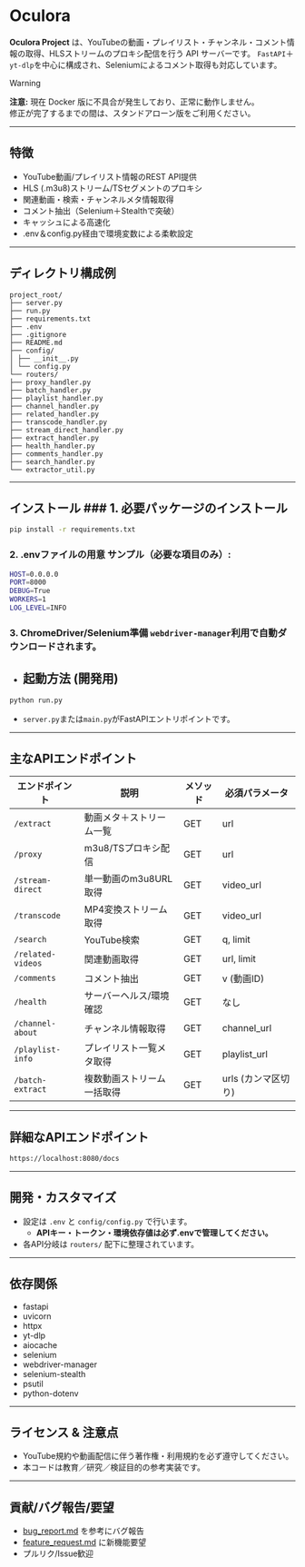 # Oculora
**Oculora Project** は、YouTubeの動画・プレイリスト・チャンネル・コメント情報の取得、HLSストリームのプロキシ配信を行う API サーバーです。 `FastAPI`＋`yt-dlp`を中心に構成され、Seleniumによるコメント取得も対応しています。
> [!WARNING]  
> **注意:** 現在 Docker 版に不具合が発生しており、正常に動作しません。  
> 修正が完了するまでの間は、スタンドアローン版をご利用ください。
---
## 特徴 
- YouTube動画/プレイリスト情報のREST API提供 
- HLS (.m3u8)ストリーム/TSセグメントのプロキシ
- 関連動画・検索・チャンネルメタ情報取得 
- コメント抽出（Selenium＋Stealthで突破） 
- キャッシュによる高速化 
- .env＆config.py経由で環境変数による柔軟設定 
---

##  ディレクトリ構成例
```
project_root/  
├── server.py  
├── run.py  
├── requirements.txt  
├── .env  
├── .gitignore  
├── README.md  
├── config/  
│ ├── __init__.py  
│ └── config.py  
└── routers/  
├── proxy_handler.py  
├── batch_handler.py  
├── playlist_handler.py  
├── channel_handler.py  
├── related_handler.py  
├── transcode_handler.py  
├── stream_direct_handler.py  
├── extract_handler.py  
├── health_handler.py  
├── comments_handler.py  
├── search_handler.py  
└── extractor_util.py
```
---
##  インストール ### 1. 必要パッケージのインストール
```bash
pip install -r requirements.txt
```
### 2. .envファイルの用意 サンプル（必要な項目のみ）:
```bash
HOST=0.0.0.0  
PORT=8000  
DEBUG=True  
WORKERS=1  
LOG_LEVEL=INFO
```
### 3. ChromeDriver/Selenium準備 `webdriver-manager`利用で自動ダウンロードされます。 
- ##  起動方法 (開発用)
```bash
python run.py
```
- `server.py`または`main.py`がFastAPIエントリポイントです。

---

##  主なAPIエンドポイント

| エンドポイント           | 説明                          | メソッド | 必須パラメータ             |
|-------------------------|-------------------------------|----------|----------------------------|
| `/extract`              | 動画メタ＋ストリーム一覧      | GET      | url                        |
| `/proxy`                | m3u8/TSプロキシ配信           | GET      | url                        |
| `/stream-direct`        | 単一動画のm3u8URL取得         | GET      | video_url                  |
| `/transcode`            | MP4変換ストリーム取得         | GET      | video_url                  |
| `/search`               | YouTube検索                   | GET      | q, limit                   |
| `/related-videos`       | 関連動画取得                  | GET      | url, limit                 |
| `/comments`             | コメント抽出                  | GET      | v (動画ID)                 |
| `/health`               | サーバーヘルス/環境確認       | GET      | なし                       |
| `/channel-about`        | チャンネル情報取得            | GET      | channel_url                |
| `/playlist-info`        | プレイリスト一覧メタ取得       | GET      | playlist_url               |
| `/batch-extract`        | 複数動画ストリーム一括取得     | GET      | urls (カンマ区切り)        |

---

## 詳細なAPIエンドポイント
```bash
https://localhost:8080/docs
```

---

## 開発・カスタマイズ

- 設定は `.env` と `config/config.py` で行います。
  - **APIキー・トークン・環境依存値は必ず.envで管理してください。**
- 各API分岐は `routers/` 配下に整理されています。

---

##  依存関係

- fastapi
- uvicorn
- httpx
- yt-dlp
- aiocache
- selenium
- webdriver-manager
- selenium-stealth
- psutil
- python-dotenv

---

##  ライセンス & 注意点

- YouTube規約や動画配信に伴う著作権・利用規約を必ず遵守してください。
- 本コードは教育／研究／検証目的の参考実装です。

---

##  貢献/バグ報告/要望

- [bug_report.md](./bug_report.md) を参考にバグ報告
- [feature_request.md](./feature_request.md) に新機能要望
- プルリク/Issue歓迎



